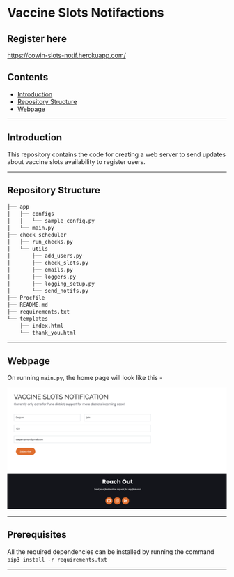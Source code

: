# Vaccine Slots Notifactions

## Register here
 https://cowin-slots-notif.herokuapp.com/

## Contents

- [Introduction](#introduction)
- [Repository Structure](#repository-structure)
- [Webpage](#webpage)

***

## Introduction
This repository contains the code for creating a web server to send updates about vaccine slots availability to register users. 

***

## Repository Structure

```
├── app
│   ├── configs
│   │   └── sample_config.py
│   └── main.py
├── check_scheduler
│   ├── run_checks.py
│   └── utils
│       ├── add_users.py
│       ├── check_slots.py
│       ├── emails.py
│       ├── loggers.py
│       ├── logging_setup.py
│       └── send_notifs.py
├── Procfile
├── README.md
├── requirements.txt
└── templates
    ├── index.html
    └── thank_you.html
```

***

## Webpage

On running `main.py`, the home page will look like this - 

![Home page sample](https://github.com/darpan-jain/cowin_slots_notif/blob/develop/static/images/result_form.png)

***

## Prerequisites
All the required dependencies can be installed by running the command `pip3 install -r requirements.txt`
***
